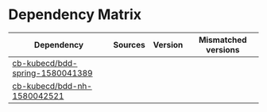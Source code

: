 # Dependency Matrix

Dependency | Sources | Version | Mismatched versions
---------- | ------- | ------- | -------------------
[cb-kubecd/bdd-spring-1580041389](https://github.com/cb-kubecd/bdd-spring-1580041389.git) |  | []() | 
[cb-kubecd/bdd-nh-1580042521](https://github.com/cb-kubecd/bdd-nh-1580042521.git) |  | []() | 
